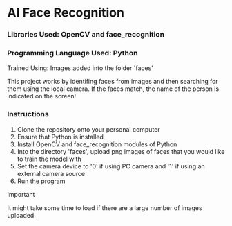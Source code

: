 # AI Face Recognition

### Libraries Used: OpenCV and face_recognition
### Programming Language Used: Python
Trained Using: Images added into the folder 'faces'


This project works by identifing faces from images and then searching for them using the local camera. 
If the faces match, the name of the person is indicated on the screen!

### Instructions

1) Clone the repository onto your personal computer
2) Ensure that Python is installed
3) Install OpenCV and face_recognition modules of Python
4) Into the directory 'faces', upload png images of faces that you would like to train the model with
5) Set the camera device to '0' if using PC camera and '1' if using an external camera source
6) Run the program

> [!IMPORTANT]
> It might take some time to load if there are a large number of images uploaded.
